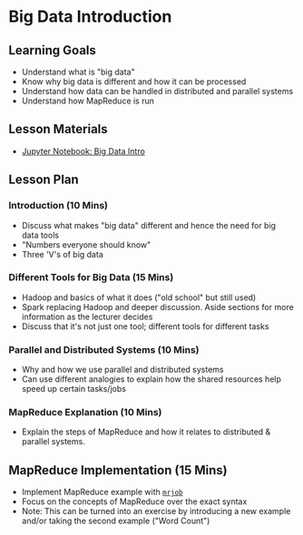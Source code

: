 # Big Data Introduction

## Learning Goals

- Understand what is "big data"
- Know why big data is different and how it can be processed
- Understand how data can be handled in distributed and parallel systems
- Understand how MapReduce is run

## Lesson Materials

- [Jupyter Notebook: Big Data Intro](big_data_intro.ipynb)

## Lesson Plan

### Introduction (10 Mins)

- Discuss what makes "big data" different and hence the need for big data tools
- "Numbers everyone should know"
- Three 'V's of big data

### Different Tools for Big Data (15 Mins) 

- Hadoop and basics of what it does ("old school" but still used)
- Spark replacing Hadoop and deeper discussion. Aside sections for more information as the lecturer decides
- Discuss that it's not just one tool; different tools for different tasks

### Parallel and Distributed Systems (10 Mins)

- Why and how we use parallel and distributed systems
- Can use different analogies to explain how the shared resources help speed up certain tasks/jobs

### MapReduce Explanation (10 Mins)

- Explain the steps of MapReduce and how it relates to distributed & parallel systems.

## MapReduce Implementation (15 Mins)

- Implement MapReduce example with [`mrjob`](https://mrjob.readthedocs.io/en/latest/index.html)
- Focus on the concepts of MapReduce over the exact syntax
- Note: This can be turned into an exercise by introducing a new example and/or taking the second example ("Word Count")

